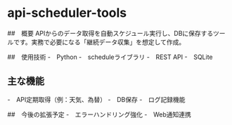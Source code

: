 # api-scheduler-tools

##　概要
APIからのデータ取得を自動スケジュール実行し、DBに保存するツールです。実務で必要になる「継続データ収集」を想定して作成。

##　使用技術
-　Python
-　scheduleライブラリ
-　REST API
-　SQLite

## 主な機能
-　API定期取得（例：天気、為替）
-　DB保存
-　ログ記録機能

##　今後の拡張予定
-　エラーハンドリング強化
-　Web通知連携
